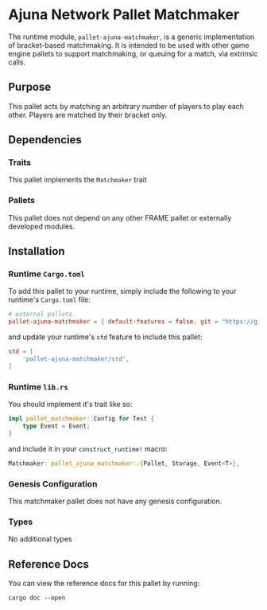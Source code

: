 # Ajuna Network Pallet Matchmaker

The runtime module, `pallet-ajuna-matchmaker`, is a generic implementation of bracket-based matchmaking.
It is intended to be used with other game engine pallets to support matchmaking, or queuing for a match, via extrinsic calls.

## Purpose

This pallet acts by matching an arbitrary number of players to play each other. Players are matched by their bracket only.

## Dependencies

### Traits

This pallet implements the `Matchmaker` trait

### Pallets

This pallet does not depend on any other FRAME pallet or externally developed modules.

## Installation

### Runtime `Cargo.toml`

To add this pallet to your runtime, simply include the following to your runtime's `Cargo.toml` file:

```TOML
# external pallets
pallet-ajuna-matchmaker = { default-features = false, git = "https://github.com/ajuna-network/Ajuna" }
```

and update your runtime's `std` feature to include this pallet:

```TOML
std = [
    'pallet-ajuna-matchmaker/std',
]
```

### Runtime `lib.rs`

You should implement it's trait like so:

```rust
impl pallet_matchmaker::Config for Test {
	type Event = Event;
}
```

and include it in your `construct_runtime!` macro:

```rust
Matchmaker: pallet_ajuna_matchmaker::{Pallet, Storage, Event<T>},
```

### Genesis Configuration

This matchmaker pallet does not have any genesis configuration.

### Types

No additional types

## Reference Docs

You can view the reference docs for this pallet by running:

```
cargo doc --open
```
